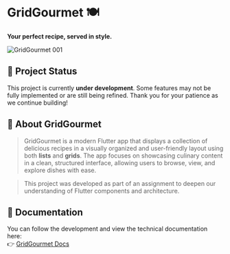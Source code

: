 # GridGourmet 🍽️  
**Your perfect recipe, served in style.**

![GridGourmet 001](https://github.com/user-attachments/assets/8021dffc-a08d-4de4-8dd6-3f0062236b51)

## 🚧 Project Status  
This project is currently **under development**. Some features may not be fully implemented or are still being refined. Thank you for your patience as we continue building!

## 📱 About GridGourmet  
> GridGourmet is a modern Flutter app that displays a collection of delicious recipes in a visually organized and user-friendly layout using both **lists** and **grids**. The app focuses on showcasing culinary content in a clean, structured interface, allowing users to browse, view, and explore dishes with ease.

> This project was developed as part of an assignment to deepen our understanding of Flutter components and architecture.

## 📖 Documentation  
You can follow the development and view the technical documentation here:  
👉 [GridGourmet Docs](https://polintosh.craft.me/sRBNDgr5Q89grG)
